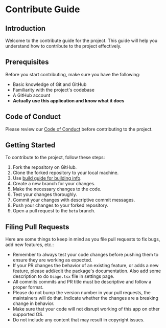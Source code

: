 # Contribute Guide

## Introduction

Welcome to the contribute guide for the project. This guide will help you understand how to contribute to the project effectively.

## Prerequisites

Before you start contributing, make sure you have the following:

- Basic knowledge of Git and GitHub
- Familiarity with the project's codebase
- A GitHub account
- **Actually use this application and know what it does**

## Code of Conduct

Please review our [Code of Conduct](../CODE_OF_CONDUCT.md) before contributing to the project.

## Getting Started

To contribute to the project, follow these steps:

1. Fork the repository on GitHub.
2. Clone the forked repository to your local machine.
3. Use [build guide for building info](./build.md).
4. Create a new branch for your changes.
5. Make the necessary changes to the code.
6. Test your changes thoroughly.
7. Commit your changes with descriptive commit messages.
8. Push your changes to your forked repository.
9. Open a pull request to the `beta` branch.

## Filing Pull Requests

Here are some things to keep in mind as you file pull requests to fix bugs, add new features, etc.:

- Remember to always test your code changes before pushing them to ensure they are working as expected.
- If your PR changes the behavior of an existing feature, or adds a new feature, please add/edit the package's documentation. Also add some description to do `Usage.tsx` file in settings page.
- All commits commits and PR title must be descriptive and follow a proper format.
- Please do not bump the version number in your pull requests, the maintainers will do that. Indicate whether the changes are a breaking change in behavior.
- Make sure that your code will not disrupt working of this app on other supported OS.
- Do not include any content that may result in copyright issues.
